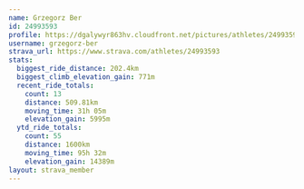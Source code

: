 ```yaml
---
name: Grzegorz Ber
id: 24993593
profile: https://dgalywyr863hv.cloudfront.net/pictures/athletes/24993593/7453165/11/large.jpg
username: grzegorz-ber
strava_url: https://www.strava.com/athletes/24993593
stats:
  biggest_ride_distance: 202.4km
  biggest_climb_elevation_gain: 771m
  recent_ride_totals:
    count: 13
    distance: 509.81km
    moving_time: 31h 05m
    elevation_gain: 5995m
  ytd_ride_totals:
    count: 55
    distance: 1600km
    moving_time: 95h 32m
    elevation_gain: 14389m
layout: strava_member
--- 
```

